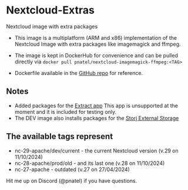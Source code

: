 # Nextcloud-Extras

Nextcloud image with extra packages

* This image is a multiplatform (ARM and x86) implementation of the Nextcloud Image with extra packages like imagemagick and ffmpeg.
* The image is kept in DockerHub for convenience and can be pulled directly via `docker pull pnatel/nextcloud-imagemagick-ffmpeg:<TAG>`

* Dockerfile available in the [GitHub repo](https://github.com/pnatel/Nextcloud-Extras) for reference.

## Notes

* Added packages for the [Extract app](https://apps.nextcloud.com/apps/extract)
  This app is unsupported at the moment and it is included for testing only.
* The DEV image also installs packages for the [Storj External Storage](https://apps.nextcloud.com/apps/storj)

## The available tags represent

- nc-29-apache/dev/current - the current Nextcloud version (v.29 on 11/10/2024)
- nc-28-apache/prod/old - and its last one (v.28 on 11/10/2024)
- nc-27-apache - outdated (v.27 on 27/04/2024)

Hit me up on Discord (@pnatel) if you have questions.
